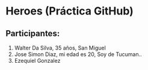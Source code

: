 # Heroes (Práctica GitHub)

## Participantes:

1. Walter Da Silva, 35 años, San Miguel
2. Jose Simon Diaz, mi edad es 20, Soy de Tucuman..
3. Ezequiel Gonzalez